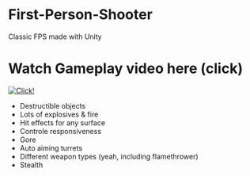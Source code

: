 # First-Person-Shooter
Classic FPS made with Unity

# Watch Gameplay video here (click)
[![Click!](https://user-images.githubusercontent.com/23034890/41922245-4fbf2a5a-796d-11e8-8df9-12ea80462e67.jpg)](https://www.youtube.com/watch?v=iMl9PAI3sng)

- Destructible objects
- Lots of explosives & fire
- Hit effects for any surface
- Controle responsiveness
- Gore
- Auto aiming turrets
- Different weapon types (yeah, including flamethrower)
- Stealth 



